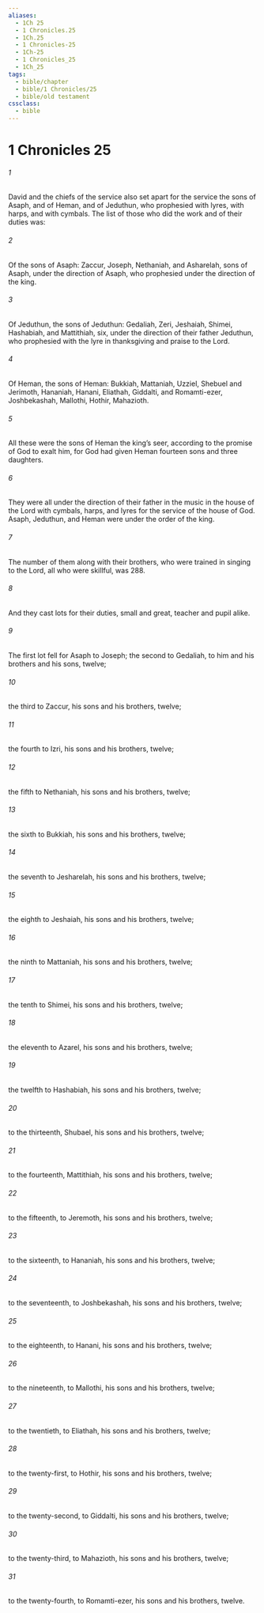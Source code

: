 ```yaml
---
aliases:
  - 1Ch 25
  - 1 Chronicles.25
  - 1Ch.25
  - 1 Chronicles-25
  - 1Ch-25
  - 1 Chronicles_25
  - 1Ch_25
tags:
  - bible/chapter
  - bible/1 Chronicles/25
  - bible/old testament
cssclass:
  - bible
---
```


# 1 Chronicles 25

###### 1
David and the chiefs of the service also set apart for the service the sons of Asaph, and of Heman, and of Jeduthun, who prophesied with lyres, with harps, and with cymbals. The list of those who did the work and of their duties was:
###### 2
Of the sons of Asaph: Zaccur, Joseph, Nethaniah, and Asharelah, sons of Asaph, under the direction of Asaph, who prophesied under the direction of the king.
###### 3
Of Jeduthun, the sons of Jeduthun: Gedaliah, Zeri, Jeshaiah, Shimei, Hashabiah, and Mattithiah, six, under the direction of their father Jeduthun, who prophesied with the lyre in thanksgiving and praise to the Lord.
###### 4
Of Heman, the sons of Heman: Bukkiah, Mattaniah, Uzziel, Shebuel and Jerimoth, Hananiah, Hanani, Eliathah, Giddalti, and Romamti-ezer, Joshbekashah, Mallothi, Hothir, Mahazioth.
###### 5
All these were the sons of Heman the king’s seer, according to the promise of God to exalt him, for God had given Heman fourteen sons and three daughters.
###### 6
They were all under the direction of their father in the music in the house of the Lord with cymbals, harps, and lyres for the service of the house of God. Asaph, Jeduthun, and Heman were under the order of the king.
###### 7
The number of them along with their brothers, who were trained in singing to the Lord, all who were skillful, was 288.
###### 8
And they cast lots for their duties, small and great, teacher and pupil alike.
###### 9
The first lot fell for Asaph to Joseph; the second to Gedaliah, to him and his brothers and his sons, twelve;
###### 10
the third to Zaccur, his sons and his brothers, twelve;
###### 11
the fourth to Izri, his sons and his brothers, twelve;
###### 12
the fifth to Nethaniah, his sons and his brothers, twelve;
###### 13
the sixth to Bukkiah, his sons and his brothers, twelve;
###### 14
the seventh to Jesharelah, his sons and his brothers, twelve;
###### 15
the eighth to Jeshaiah, his sons and his brothers, twelve;
###### 16
the ninth to Mattaniah, his sons and his brothers, twelve;
###### 17
the tenth to Shimei, his sons and his brothers, twelve;
###### 18
the eleventh to Azarel, his sons and his brothers, twelve;
###### 19
the twelfth to Hashabiah, his sons and his brothers, twelve;
###### 20
to the thirteenth, Shubael, his sons and his brothers, twelve;
###### 21
to the fourteenth, Mattithiah, his sons and his brothers, twelve;
###### 22
to the fifteenth, to Jeremoth, his sons and his brothers, twelve;
###### 23
to the sixteenth, to Hananiah, his sons and his brothers, twelve;
###### 24
to the seventeenth, to Joshbekashah, his sons and his brothers, twelve;
###### 25
to the eighteenth, to Hanani, his sons and his brothers, twelve;
###### 26
to the nineteenth, to Mallothi, his sons and his brothers, twelve;
###### 27
to the twentieth, to Eliathah, his sons and his brothers, twelve;
###### 28
to the twenty-first, to Hothir, his sons and his brothers, twelve;
###### 29
to the twenty-second, to Giddalti, his sons and his brothers, twelve;
###### 30
to the twenty-third, to Mahazioth, his sons and his brothers, twelve;
###### 31
to the twenty-fourth, to Romamti-ezer, his sons and his brothers, twelve.


